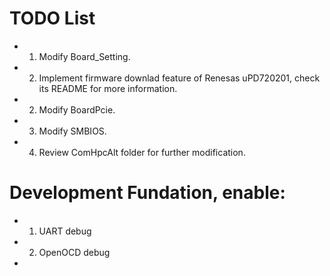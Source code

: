 # TODO List
* 1. Modify Board_Setting.
* 2. Implement firmware downlad feature of Renesas uPD720201, check its README for more information.
* 2. Modify BoardPcie.
* 3. Modify SMBIOS.
* 4. Review ComHpcAlt folder for further modification.

# Development Fundation, enable:
* 1. UART debug
* 2. OpenOCD debug
* 